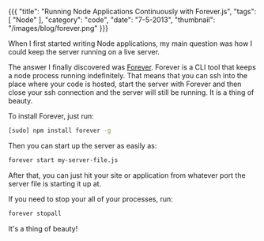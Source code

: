 {{{
    "title": "Running Node Applications Continuously with Forever.js",
    "tags": [ "Node" ],
    "category": "code",
    "date": "7-5-2013",
    "thumbnail": "/images/blog/forever.png"
}}}

When I first started writing Node applications, my main question was how I could keep the server running on a live server.

The answer I finally discovered was [Forever](https://github.com/nodejitsu/forever). Forever is a CLI tool that keeps a node process running indefinitely. That means that you can ssh into the place where your code is hosted, start the server with Forever and then close your ssh connection and the server will still be running. It is a thing of beauty.

To install Forever, just run:

```bash
[sudo] npm install forever -g
```

Then you can start up the server as easily as:

```bash
forever start my-server-file.js
```

After that, you can just hit your site or application from whatever port the server file is starting it up at.

If you need to stop your all of your processes, run:

```bash
forever stopall
```

It's a thing of beauty!